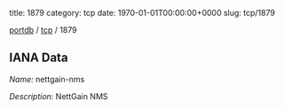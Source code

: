 title: 1879
category: tcp
date: 1970-01-01T00:00:00+0000
slug: tcp/1879

[portdb](/) / [tcp](/category/tcp.html) / 1879


## IANA Data

_Name:_ nettgain-nms

_Description:_ NettGain NMS

